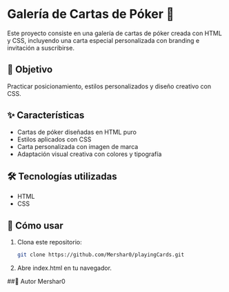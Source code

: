 # Galería de Cartas de Póker 🎴  

Este proyecto consiste en una galería de cartas de póker creada con HTML y CSS, incluyendo una carta especial personalizada con branding e invitación a suscribirse.

## 🎯 Objetivo  
Practicar posicionamiento, estilos personalizados y diseño creativo con CSS.

## ✨ Características  
- Cartas de póker diseñadas en HTML puro  
- Estilos aplicados con CSS  
- Carta personalizada con imagen de marca  
- Adaptación visual creativa con colores y tipografía  

## 🛠️ Tecnologías utilizadas  
- HTML  
- CSS  

## 🚀 Cómo usar  
1. Clona este repositorio:  
   ```bash
   git clone https://github.com/Mershar0/playingCards.git
   
2. Abre index.html en tu navegador.

##👤 Autor
Mershar0
